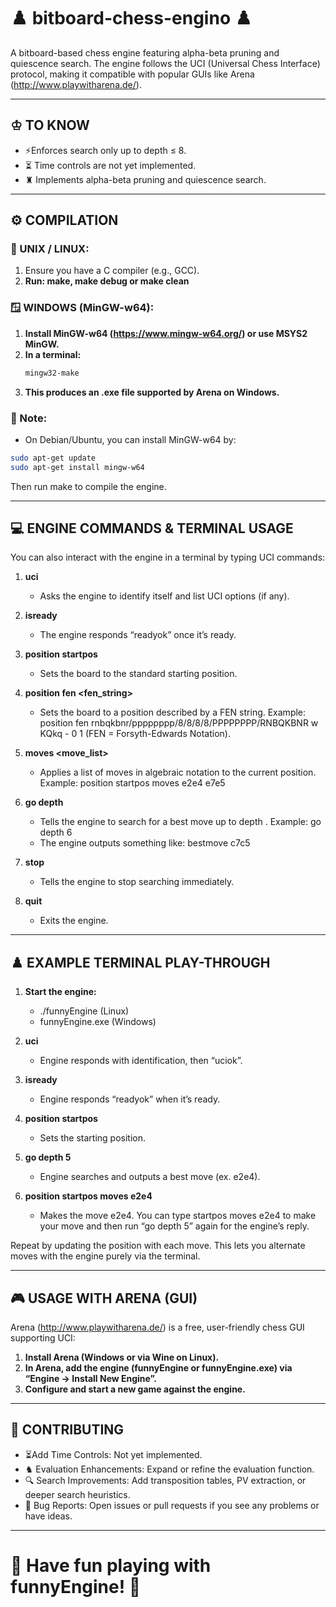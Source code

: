 # ♟️ bitboard-chess-engino ♟️

A bitboard-based chess engine featuring alpha-beta pruning and quiescence search. 
The engine follows the UCI (Universal Chess Interface) protocol, making it compatible with popular GUIs like Arena (http://www.playwitharena.de/).

-------------------------------------------------------------------------------
## ♔ TO KNOW
- ⚡Enforces search only up to depth ≤ 8.
- ⏳ Time controls are not yet implemented.
- ♜ Implements alpha-beta pruning and quiescence search.

-------------------------------------------------------------------------------
## ⚙️ COMPILATION

### 🐧 UNIX / LINUX:
1. Ensure you have a C compiler (e.g., GCC).
2. **Run: make, make debug or make clean**

### 🪟 WINDOWS (MinGW-w64):
1. **Install MinGW-w64 (https://www.mingw-w64.org/) or use MSYS2 MinGW.**
2. **In a terminal:**
   ```bash
   mingw32-make
   ```
4. **This produces an .exe file supported by Arena on Windows.**

### 📝 Note:
- On Debian/Ubuntu, you can install MinGW-w64 by:
```bash
sudo apt-get update
sudo apt-get install mingw-w64
```
Then run make to compile the engine.

-------------------------------------------------------------------------------
## 💻 ENGINE COMMANDS & TERMINAL USAGE

You can also interact with the engine in a terminal by typing UCI commands:

1. **uci**
   - Asks the engine to identify itself and list UCI options (if any).

2. **isready**
   - The engine responds “readyok” once it’s ready.

3. **position startpos**
   - Sets the board to the standard starting position.

4. **position fen <fen_string>**
   - Sets the board to a position described by a FEN string.
   Example:
       position fen rnbqkbnr/pppppppp/8/8/8/8/PPPPPPPP/RNBQKBNR w KQkq - 0 1
   (FEN = Forsyth-Edwards Notation).

5. **moves <move_list>**
   - Applies a list of moves in algebraic notation to the current position.
     Example:
       position startpos moves e2e4 e7e5

6. **go depth <d>**
   - Tells the engine to search for a best move up to depth <d>.
     Example: go depth 6
   - The engine outputs something like: bestmove c7c5

7. **stop**
   - Tells the engine to stop searching immediately.

8. **quit**
   - Exits the engine.

-------------------------------------------------------------------------------
## ♟️ EXAMPLE TERMINAL PLAY-THROUGH

1. **Start the engine:**
   - ./funnyEngine (Linux) 
   - funnyEngine.exe (Windows)

2. **uci**
   - Engine responds with identification, then “uciok”.

3. **isready**
   - Engine responds “readyok” when it’s ready.

4. **position startpos**
   - Sets the starting position.

5. **go depth 5**
   - Engine searches and outputs a best move (ex. e2e4).

6. **position startpos moves e2e4**
   - Makes the move e2e4. You can type startpos moves e2e4 <your move> to make your move and then run “go depth 5” again for the engine’s reply.

Repeat by updating the position with each move. This lets you alternate moves with the engine purely via the terminal.

-------------------------------------------------------------------------------
## 🎮 USAGE WITH ARENA (GUI)

Arena (http://www.playwitharena.de/) is a free, user-friendly chess GUI supporting UCI:

1. **Install Arena (Windows or via Wine on Linux).**
2. **In Arena, add the engine (funnyEngine or funnyEngine.exe) via “Engine → Install New Engine”.**
3. **Configure and start a new game against the engine.**

-------------------------------------------------------------------------------
## 🤝 CONTRIBUTING

- ⏳Add Time Controls: Not yet implemented.
- ♞ Evaluation Enhancements: Expand or refine the evaluation function.
- 🔍 Search Improvements: Add transposition tables, PV extraction, or deeper search heuristics.
- 🐛 Bug Reports: Open issues or pull requests if you see any problems or have ideas.

-------------------------------------------------------------------------------
# 🏁 Have fun playing with funnyEngine! 🏁


